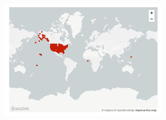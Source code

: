 <img src="https://github.com/sobhanifahim/Data-visualization-with-stramlit/blob/main/streamlitmap.JPG" alt="Alt text" title="dash board of data visualization">
